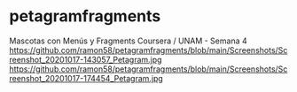 # petagramfragments
Mascotas con Menús y Fragments Coursera / UNAM - Semana 4
https://github.com/ramon58/petagramfragments/blob/main/Screenshots/Screenshot_20201017-143057_Petagram.jpg
https://github.com/ramon58/petagramfragments/blob/main/Screenshots/Screenshot_20201017-174454_Petagram.jpg
